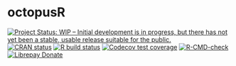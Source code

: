 
<!-- README.md is generated from README.Rmd. Please edit that file -->

# octopusR

<!-- badges: start -->

[![Project Status: WIP – Initial development is in progress, but there
has not yet been a stable, usable release suitable for the
public.](https://www.repostatus.org/badges/latest/wip.svg)](https://www.repostatus.org/#wip)
[![CRAN
status](https://www.r-pkg.org/badges/version/a11ytables)](https://CRAN.R-project.org/package=octopusR)
[![R build
status](https://github.com/Moohan/octopusR/workflows/R-CMD-check/badge.svg)](https://github.com/Moohan/octopusR/actions)
[![Codecov test
coverage](https://codecov.io/gh/Moohan/octopusR/branch/master/graph/badge.svg)](https://codecov.io/gh/Moohan/octopusR?branch=master)
[![R-CMD-check](https://github.com/Moohan/octopusR/actions/workflows/R-CMD-check.yaml/badge.svg)](https://github.com/Moohan/octopusR/actions/workflows/R-CMD-check.yaml)
[![Librepay
Donate](https://img.shields.io/liberapay/receives/Moohan.svg?logo=liberapay)](https://liberapay.com/Moohan/donate)
<!-- badges: end -->
